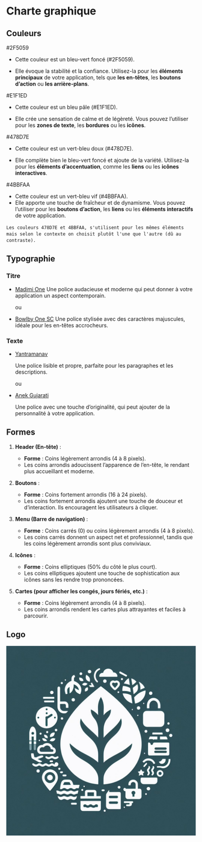 # Charte graphique

## Couleurs

#2F5059

- Cette couleur est un bleu-vert foncé (#2F5059).

- Elle évoque la stabilité et la confiance. Utilisez-la pour les **éléments principaux** de votre application, tels que **les en-têtes**, les **boutons d’action** ou **les arrière-plans**.

#E1F1ED

- Cette couleur est un bleu pâle (#E1F1ED).

- Elle crée une sensation de calme et de légèreté. Vous pouvez l’utiliser pour les **zones de texte**, les **bordures** ou les **icônes**.

#478D7E

- Cette couleur est un vert-bleu doux (#478D7E).

- Elle complète bien le bleu-vert foncé et ajoute de la variété. Utilisez-la pour les **éléments d’accentuation**, comme les **liens** ou les **icônes interactives**.

#4BBFAA

- Cette couleur est un vert-bleu vif (#4BBFAA).
- Elle apporte une touche de fraîcheur et de dynamisme. Vous pouvez l’utiliser pour les **boutons d’action**, les **liens** ou les **éléments interactifs** de votre application.

`Les couleurs 478D7E et 4BBFAA, s'utilisent pour les mêmes éléments mais selon le contexte on choisit plutôt l'une que l'autre (dû au contraste).`

## Typographie

### Titre

- [Madimi One](https://fonts.google.com/specimen/Madimi+One)
  Une police audacieuse et moderne qui peut donner à votre application un aspect contemporain.

  ou

- [Bowlby One SC](https://fonts.google.com/specimen/Bowlby+One+SC)
  Une police stylisée avec des caractères majuscules, idéale pour les en-têtes accrocheurs.

### Texte

- [Yantramanav](https://fonts.google.com/specimen/Yantramanav)

  Une police lisible et propre, parfaite pour les paragraphes et les descriptions.

  ou

- [Anek Gujarati](https://fonts.google.com/specimen/Anek+Gujarati)

  Une police avec une touche d’originalité, qui peut ajouter de la personnalité à votre application.

## Formes

1. **Header (En-tête)** :

   - **Forme** : Coins légèrement arrondis (4 à 8 pixels).
   - Les coins arrondis adoucissent l’apparence de l’en-tête, le rendant plus accueillant et moderne.

2. **Boutons** :

   - **Forme** : Coins fortement arrondis (16 à 24 pixels).
   - Les coins fortement arrondis ajoutent une touche de douceur et d’interaction. Ils encouragent les utilisateurs à cliquer.

3. **Menu (Barre de navigation)** :

   - **Forme** : Coins carrés (0) ou coins légèrement arrondis (4 à 8 pixels).
   - Les coins carrés donnent un aspect net et professionnel, tandis que les coins légèrement arrondis sont plus conviviaux.

4. **Icônes** :

   - **Forme** : Coins elliptiques (50% du côté le plus court).
   - Les coins elliptiques ajoutent une touche de sophistication aux icônes sans les rendre trop prononcées.

5. **Cartes (pour afficher les congés, jours fériés, etc.)** :

   - **Forme** : Coins légèrement arrondis (4 à 8 pixels).
   - Les coins arrondis rendent les cartes plus attrayantes et faciles à parcourir.

## Logo

![OIG3.CE1QPr91rIyrCiUy.jpg](assets/charte_graphique/541f28996553762c59fc4af96bc6be9945114f51.jpg)

